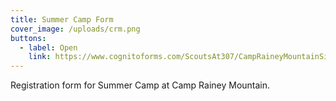 ```yaml
---
title: Summer Camp Form
cover_image: /uploads/crm.png
buttons:
  - label: Open
    link: https://www.cognitoforms.com/ScoutsAt307/CampRaineyMountainSignupForm
---
```

Registration form for Summer Camp at Camp Rainey Mountain.